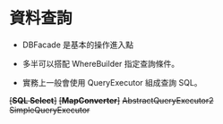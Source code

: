 # 資料查詢

* DBFacade 是基本的操作進入點

* 多半可以搭配 WhereBuilder 指定查詢條件。

* 實務上一般會使用 QueryExecutor 組成查詢 SQL。


~~\[**SQL Select**\]~~
~~\[**MapConverter**\]~~
~~AbstractQueryExecutor2~~
~~SimpleQueryExecutor~~



